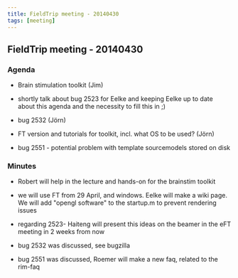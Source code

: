 ```yaml
---
title: FieldTrip meeting - 20140430
tags: [meeting]
---
```


## FieldTrip meeting - 20140430

### Agenda

- Brain stimulation toolkit (Jim)

- shortly talk about bug 2523 for Eelke and keeping Eelke up to date about this agenda and the necessity to fill this in ;)

- bug 2532 (Jörn)

- FT version and tutorials for toolkit, incl. what OS to be used? (Jörn)

- bug 2551 - potential problem with template sourcemodels stored on disk

### Minutes

- Robert will help in the lecture and hands-on for the brainstim toolkit

- we will use FT from 29 April, and windows. Eelke will make a wiki page. We will add "opengl software" to the startup.m to prevent rendering issues

- regarding 2523- Haiteng will present this ideas on the beamer in the eFT meeting in 2 weeks from now

- bug 2532 was discussed, see bugzilla

- bug 2551 was discussed, Roemer will make a new faq, related to the rim-faq
